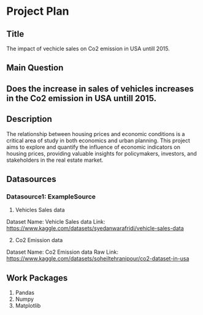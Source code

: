 # Project Plan

## Title
<!-- Give your project a short title. -->
The impact of vechicle sales on Co2 emission in USA untill 2015.

## Main Question

<!-- Think about one main question you want to answer based on the data. -->
Does the increase in sales of vehicles increases in the Co2 emission in USA untill 2015.
-------------------------------------------
## Description

<!-- Describe your data science project in max. 200 words. Consider writing about why and how you attempt it. -->
The relationship between housing prices and economic conditions is a critical area of study in both economics and urban planning. This project aims to explore and quantify the influence of economic indicators on housing prices, providing valuable insights for policymakers, investors, and stakeholders in the real estate market.
## Datasources

<!-- Describe each datasources you plan to use in a section. Use the prefic "DatasourceX" where X is the id of the datasource. -->

### Datasource1: ExampleSource
1. Vehicles Sales data

Dataset Name: Vehicle Sales data
Link: https://www.kaggle.com/datasets/syedanwarafridi/vehicle-sales-data

2. Co2 Emission data

Dataset Name: Co2 Emission data
Raw Link: https://www.kaggle.com/datasets/soheiltehranipour/co2-dataset-in-usa


## Work Packages

<!-- List of work packages ordered sequentially, each pointing to an issue with more details. -->

1. Pandas
2. Numpy
3. Matplotlib

